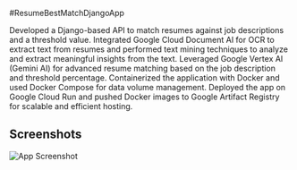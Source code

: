 
#ResumeBestMatchDjangoApp


Developed a Django-based API to match resumes against job descriptions and a threshold value.
Integrated Google Cloud Document AI for OCR to extract text from resumes and performed text mining techniques to analyze and extract meaningful insights from the text.
Leveraged Google Vertex AI (Gemini AI) for advanced resume matching based on the job description and threshold percentage.
Containerized the application with Docker and used Docker Compose for data volume management.
Deployed the app on Google Cloud Run and pushed Docker images to Google Artifact Registry for scalable and efficient hosting.

## Screenshots

![App Screenshot](https://github.com/user-attachments/assets/284bb4a3-757a-454a-9a13-e3e6ef33efb4)

